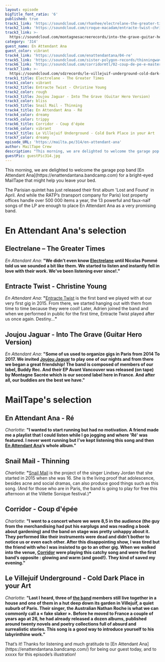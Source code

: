 ```yaml
---
layout: episode
bigTitle_font_ratio: '6'
published: true
track1_link: 'https://soundcloud.com/rhanhee/electrelane-the-greater-times'
track2_link: 'https://soundcloud.com/croque-macadam/entracte-twist-christine-young'
track3_link: >-
  https://soundcloud.com/montagnesacreerecords/into-the-grave-guitar-hero-version
category: '314'
guest_name: En Attendant Ana
guest_color: vibrant
track4_link: 'https://soundcloud.com/enattendantana/04-re'
track5_link: 'https://soundcloud.com/sister-polygon-records/thinningwav'
track6_link: 'https://soundcloud.com/corridormtl/02-coup-de-pe-e-master'
track7_link: >-
  https://soundcloud.com/sdzrecords/le-villejuif-underground-cold-dark-place-in-your-art
track1_title: Electrelane - The Greater Times
track1_color: vibrant
track2_title: Entracte Twist - Christine Young
track2_color: rough
track3_title: Joujou Jaguar - Into The Grave (Guitar Hero Version)
track3_color: bliss
track5_title: Snail Mail - Thinning
track4_title: En Attendant Ana - Ré
track4_color: dreamy
track5_color: trippy
track6_title: Corridor - Coup d'épée
track6_color: vibrant
track7_title: Le Villejuif Underground - Cold Dark Place in your Art
track7_color: dreamy
episode_URL: 'https://mailta.pe/314/en-attendant-ana'
author: MailTape Crew
description: "This morning, we are delighted to welcome the garage pop band En Attendant\_Ana for a bright-eyed MailTape that might help you leave your bed.  The Parisian quintet has just released their first album Lost and Found in April. And while the RATP’s (transport company for Paris) lost property offices handle over 500 000 items a year, the 13 powerful and faux-naïf songs of the LP are enough to place\_En Attendant Ana as a very promising band."
guestPic: guestPic314.jpg
---
```

<p id="introduction">This morning, we are delighted to welcome the garage pop band [En Attendant Ana](https://enattendantana.bandcamp.com) for a bright-eyed MailTape that might help you leave your bed.</p>
<p>The Parisian quintet has just released their first album 'Lost and Found' in April. And while the RATP’s (transport company for Paris) lost property offices handle over 500 000 items a year, the 13 powerful and faux-naïf songs of the LP are enough to place En Attendant Ana as a very promising band.</p>


# En Attendant Ana's selection


## Electrelane – The Greater Times
_En Attendant Ana_: **"**We didn’t even know [Electrelane](https://www.facebook.com/electrelane/) until Nicolas Pommé told us we sounded a bit like them. We started to listen and instantly fell in love with their work. We've been listening ever since!.**"**

## Entracte Twist - Christine Young
_En Attendant Ana_: **"**[Entracte Twist](https://www.facebook.com/EntracteTwist/) is the first band we played with at our very first gig in 2015. From there, we started hanging out with them from time to time because they were cool! Later, Adrien joined the band and when we performed in public for the first time, Entracte Twist played after us once again. Destiny...**"**

## Joujou Jaguar - Into The Grave (Guitar Hero Version)
_En Attendant Ana_: **"**Some of us used to organize gigs in Paris from 2014 To 2017. We invited [Joujou Jaguar](https://joujoujaguar.bandcamp.com/) to play one of our nights and from there we began a great friendship! The band is composed of members of our label, Buddy Rec. And their EP Avant Vancouver was released (on tape) by Montagne Sacrée which is our second label here in France. And after all, our buddies are the best we have.**"**


# MailTape's selection

## En Attendant Ana - Ré
_Charlotte_: **"**I wanted to start running but had no motivation. A friend made me a playlist that I could listen while I go jogging and where 'Ré'  was featured. I never went running but I’ve kept listening this song and then [En Attendant Ana](https://enattendantana.bandcamp.com/)’s whole album.**"**

## Snail Mail - Thinning
_Charlotte_: **"**[Snail Mail](https://snailmailbaltimore.bandcamp.com/) is the project of the singer Lindsey Jordan that she started in 2015 when she was 16. She is the living proof that adolescence, besides acne and social dramas, can also produce good things such as this song.
(And for those who are in Paris, the band is going to play for free this afternoon at the Villette Sonique festival.)**"**

## Corridor - Coup d'épée
_Charlotte_: **"**I went to a concert where we were 8,5 in the audience (the guy from the merchandising had put his earplugs and was reading a book about gardening) and the band on stage was pretty unhappy about it. They performed like their instruments were dead and didn’t bother to notice us or even each other. After this disappointing show, I was tired but the friend with who I was insisted to go to an other gig. When we walked into the venue, [Corridor](https://corridormtl.bandcamp.com/) were playing this catchy song and were the first band’s opposite : glowing and warm (and good!). They kind of saved my evening.**"**

## Le Villejuif Underground - Cold Dark Place in your Art
_Charlotte_: **"**Last I heard, three of [the band](https://www.facebook.com/levillejuifunderground/) members still live together in a house and one of them in a hut deep down its garden in Villejuif, a quiet suburb of Paris. Their singer, the Australian Nathan Roche is what we can commonly call a « fake slaker ». Before he moved to France a couple of years ago at 26, he had already released a dozen albums, published around twenty novels and poetry collections full of absurd and surrealistic stories. This song is a good way to introduce yourself to his labyrinthine work.**"**

<p id="outroduction">That’s it! Thanks for listening and much gratitude to [En Attendant Ana](https://enattendantana.bandcamp.com/) for being our guest today, and to xxxxx for this episode’s illustration!</p>
